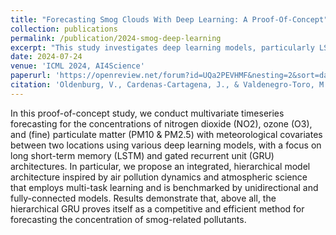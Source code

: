 ```yaml
---
title: "Forecasting Smog Clouds With Deep Learning: A Proof-Of-Concept"
collection: publications
permalink: /publication/2024-smog-deep-learning
excerpt: "This study investigates deep learning models, particularly LSTMs and GRUs, for multi-location air pollution forecasting of NO2, O3, PM10 & PM2.5, with a hierarchical GRU emerging as the most effective method."
date: 2024-07-24
venue: 'ICML 2024, AI4Science'
paperurl: 'https://openreview.net/forum?id=UQa2PEVHMF&nesting=2&sort=date-desc'
citation: 'Oldenburg, V., Cardenas-Cartagena, J., & Valdenegro-Toro, M. (2024). Forecasting Smog Clouds With Deep Learning. arXiv preprint arXiv:2410.02759.'
---
```

In this proof-of-concept study, we conduct multivariate timeseries forecasting for the concentrations of nitrogen dioxide (NO2), ozone (O3), and (fine) particulate matter (PM10 & PM2.5) with meteorological covariates between two locations using various deep learning models, with a focus on long short-term memory (LSTM) and gated recurrent unit (GRU) architectures. In particular, we propose an integrated, hierarchical model architecture inspired by air pollution dynamics and atmospheric science that employs multi-task learning and is benchmarked by unidirectional and fully-connected models. Results demonstrate that, above all, the hierarchical GRU proves itself as a competitive and efficient method for forecasting the concentration of smog-related pollutants.